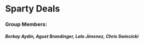 # Sparty Deals

### Group Members:
##### Berkay Aydin, Agust Brandinger, Lalo Jimenez, Chris Swiecicki
